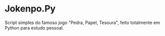 # Jokenpo.Py
Script simples do famoso jogo "Pedra, Papel, Tesoura", feito totalmente em Python para estudo pessoal.
